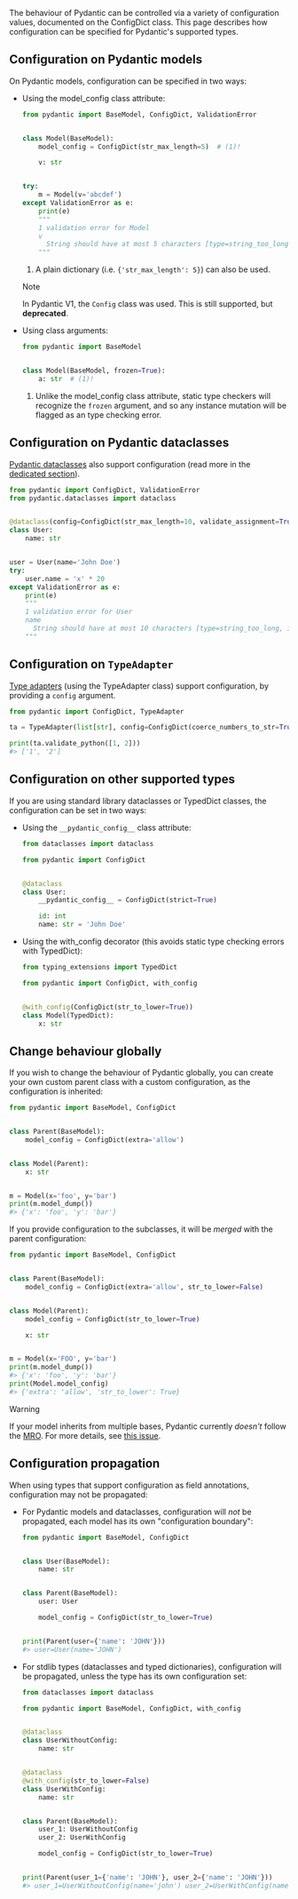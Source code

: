 The behaviour of Pydantic can be controlled via a variety of configuration values, documented on the ConfigDict class. This page describes how configuration can be specified for Pydantic's supported types.

## Configuration on Pydantic models

On Pydantic models, configuration can be specified in two ways:

- Using the model_config class attribute:

  ```python
  from pydantic import BaseModel, ConfigDict, ValidationError


  class Model(BaseModel):
      model_config = ConfigDict(str_max_length=5)  # (1)!

      v: str


  try:
      m = Model(v='abcdef')
  except ValidationError as e:
      print(e)
      """
      1 validation error for Model
      v
        String should have at most 5 characters [type=string_too_long, input_value='abcdef', input_type=str]
      """

  ```

  1. A plain dictionary (i.e. `{'str_max_length': 5}`) can also be used.

  Note

  In Pydantic V1, the `Config` class was used. This is still supported, but **deprecated**.

- Using class arguments:

  ```python
  from pydantic import BaseModel


  class Model(BaseModel, frozen=True):
      a: str  # (1)!

  ```

  1. Unlike the model_config class attribute, static type checkers will recognize the `frozen` argument, and so any instance mutation will be flagged as an type checking error.

## Configuration on Pydantic dataclasses

[Pydantic dataclasses](../dataclasses/) also support configuration (read more in the [dedicated section](../dataclasses/#dataclass-config)).

```python
from pydantic import ConfigDict, ValidationError
from pydantic.dataclasses import dataclass


@dataclass(config=ConfigDict(str_max_length=10, validate_assignment=True))
class User:
    name: str


user = User(name='John Doe')
try:
    user.name = 'x' * 20
except ValidationError as e:
    print(e)
    """
    1 validation error for User
    name
      String should have at most 10 characters [type=string_too_long, input_value='xxxxxxxxxxxxxxxxxxxx', input_type=str]
    """

```

## Configuration on `TypeAdapter`

[Type adapters](../type_adapter/) (using the TypeAdapter class) support configuration, by providing a `config` argument.

```python
from pydantic import ConfigDict, TypeAdapter

ta = TypeAdapter(list[str], config=ConfigDict(coerce_numbers_to_str=True))

print(ta.validate_python([1, 2]))
#> ['1', '2']

```

## Configuration on other supported types

If you are using standard library dataclasses or TypedDict classes, the configuration can be set in two ways:

- Using the `__pydantic_config__` class attribute:

  ```python
  from dataclasses import dataclass

  from pydantic import ConfigDict


  @dataclass
  class User:
      __pydantic_config__ = ConfigDict(strict=True)

      id: int
      name: str = 'John Doe'

  ```

- Using the with_config decorator (this avoids static type checking errors with TypedDict):

  ```python
  from typing_extensions import TypedDict

  from pydantic import ConfigDict, with_config


  @with_config(ConfigDict(str_to_lower=True))
  class Model(TypedDict):
      x: str

  ```

## Change behaviour globally

If you wish to change the behaviour of Pydantic globally, you can create your own custom parent class with a custom configuration, as the configuration is inherited:

```python
from pydantic import BaseModel, ConfigDict


class Parent(BaseModel):
    model_config = ConfigDict(extra='allow')


class Model(Parent):
    x: str


m = Model(x='foo', y='bar')
print(m.model_dump())
#> {'x': 'foo', 'y': 'bar'}

```

If you provide configuration to the subclasses, it will be *merged* with the parent configuration:

```python
from pydantic import BaseModel, ConfigDict


class Parent(BaseModel):
    model_config = ConfigDict(extra='allow', str_to_lower=False)


class Model(Parent):
    model_config = ConfigDict(str_to_lower=True)

    x: str


m = Model(x='FOO', y='bar')
print(m.model_dump())
#> {'x': 'foo', 'y': 'bar'}
print(Model.model_config)
#> {'extra': 'allow', 'str_to_lower': True}

```

Warning

If your model inherits from multiple bases, Pydantic currently *doesn't* follow the [MRO](https://docs.python.org/3/glossary.html#term-method-resolution-order). For more details, see [this issue](https://github.com/pydantic/pydantic/issues/9992).

## Configuration propagation

When using types that support configuration as field annotations, configuration may not be propagated:

- For Pydantic models and dataclasses, configuration will *not* be propagated, each model has its own "configuration boundary":

  ```python
  from pydantic import BaseModel, ConfigDict


  class User(BaseModel):
      name: str


  class Parent(BaseModel):
      user: User

      model_config = ConfigDict(str_to_lower=True)


  print(Parent(user={'name': 'JOHN'}))
  #> user=User(name='JOHN')

  ```

- For stdlib types (dataclasses and typed dictionaries), configuration will be propagated, unless the type has its own configuration set:

  ```python
  from dataclasses import dataclass

  from pydantic import BaseModel, ConfigDict, with_config


  @dataclass
  class UserWithoutConfig:
      name: str


  @dataclass
  @with_config(str_to_lower=False)
  class UserWithConfig:
      name: str


  class Parent(BaseModel):
      user_1: UserWithoutConfig
      user_2: UserWithConfig

      model_config = ConfigDict(str_to_lower=True)


  print(Parent(user_1={'name': 'JOHN'}, user_2={'name': 'JOHN'}))
  #> user_1=UserWithoutConfig(name='john') user_2=UserWithConfig(name='JOHN')

  ```
